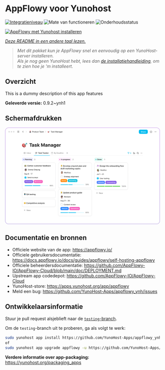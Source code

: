 <!--
NB: Deze README is automatisch gegenereerd door <https://github.com/YunoHost/apps/tree/master/tools/readme_generator>
Hij mag NIET handmatig aangepast worden.
-->

# AppFlowy voor Yunohost

[![Integratieniveau](https://apps.yunohost.org/badge/integration/appflowy)](https://ci-apps.yunohost.org/ci/apps/appflowy/)
![Mate van functioneren](https://apps.yunohost.org/badge/state/appflowy)
![Onderhoudsstatus](https://apps.yunohost.org/badge/maintained/appflowy)

[![AppFlowy met Yunohost installeren](https://install-app.yunohost.org/install-with-yunohost.svg)](https://install-app.yunohost.org/?app=appflowy)

*[Deze README in een andere taal lezen.](./ALL_README.md)*

> *Met dit pakket kun je AppFlowy snel en eenvoudig op een YunoHost-server installeren.*  
> *Als je nog geen YunoHost hebt, lees dan [de installatiehandleiding](https://yunohost.org/install), om te zien hoe je 'm installeert.*

## Overzicht

This is a dummy description of this app features


**Geleverde versie:** 0.9.2~ynh1

## Schermafdrukken

![Schermafdrukken van AppFlowy](./doc/screenshots/task_manager.png)

## Documentatie en bronnen

- Officiele website van de app: <https://appflowy.io/>
- Officiele gebruikersdocumentatie: <https://docs.appflowy.io/docs/guides/appflowy/self-hosting-appflowy>
- Officiele beheerdersdocumentatie: <https://github.com/AppFlowy-IO/AppFlowy-Cloud/blob/main/doc/DEPLOYMENT.md>
- Upstream app codedepot: <https://github.com/AppFlowy-IO/AppFlowy-Cloud>
- YunoHost-store: <https://apps.yunohost.org/app/appflowy>
- Meld een bug: <https://github.com/YunoHost-Apps/appflowy_ynh/issues>

## Ontwikkelaarsinformatie

Stuur je pull request alsjeblieft naar de [`testing`-branch](https://github.com/YunoHost-Apps/appflowy_ynh/tree/testing).

Om de `testing`-branch uit te proberen, ga als volgt te werk:

```bash
sudo yunohost app install https://github.com/YunoHost-Apps/appflowy_ynh/tree/testing --debug
of
sudo yunohost app upgrade appflowy -u https://github.com/YunoHost-Apps/appflowy_ynh/tree/testing --debug
```

**Verdere informatie over app-packaging:** <https://yunohost.org/packaging_apps>
